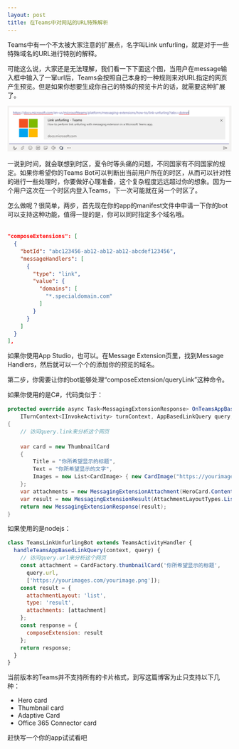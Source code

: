 ```yaml
---
layout: post
title: 在Teams中对网站的URL特殊解析
---
```


Teams中有一个不太被大家注意的扩展点，名字叫Link unfurling，就是对于一些特殊域名的URL进行特别的解释。

可能这么说，大家还是无法理解，我们看一下下面这个图，当用户在message输入框中输入了一窜url后，Teams会按照自己本身的一种规则来对URL指定的网页产生预览。但是如果你想要生成你自己的特殊的预览卡片的话，就需要这种扩展了。

![Teams](../images/post20191116/001.png)

一说到时间，就会联想到时区，夏令时等头痛的问题，不同国家有不同国家的规定。如果你希望你的Teams Bot可以判断出当前用户所在的时区，从而可以针对性的进行一些处理时，你要做好心理准备，这个复杂程度远远超过你的想象。因为一个用户这次在一个时区内登入Teams，下一次可能就在另一个时区了。

怎么做呢？很简单，两步，首先现在你的app的manifest文件中申请一下你的bot可以支持这种功能，值得一提的是，你可以同时指定多个域名哦。

``` json

"composeExtensions": [
  {
    "botId": "abc123456-ab12-ab12-ab12-abcdef123456",
    "messageHandlers": [
      {
        "type": "link",
        "value": {
          "domains": [
            "*.specialdomain.com"
          ]
        }
      }
    ]
  }
],

```

如果你使用App Studio，也可以。在Message Extension页里，找到Message Handlers，然后就可以一个个的添加你的预览的域名。

第二步，你需要让你的bot能够处理“composeExtension/queryLink”这种命令。

如果你使用的是C#，代码类似于：

``` csharp
protected override async Task<MessagingExtensionResponse> OnTeamsAppBasedLinkQueryAsync(
    ITurnContext<IInvokeActivity> turnContext, AppBasedLinkQuery query, CancellationToken cancellationToken)
{
    // 访问query.link来分析这个网页

    var card = new ThumbnailCard
    {
        Title = "你所希望显示的标题",
        Text = "你所希望显示的文字",
        Images = new List<CardImage> { new CardImage("https://yourimages.com/yourimage.png") },
    };
    var attachments = new MessagingExtensionAttachment(HeroCard.ContentType, null, card);
    var result = new MessagingExtensionResult(AttachmentLayoutTypes.List, "result", new[] { attachments }, null, "mytest");
    return new MessagingExtensionResponse(result);
}
```

如果使用的是nodejs：

``` javascript
class TeamsLinkUnfurlingBot extends TeamsActivityHandler {
  handleTeamsAppBasedLinkQuery(context, query) {
    // 访问query.url来分析这个网页
    const attachment = CardFactory.thumbnailCard('你所希望显示的标题',
      query.url,
      ['https://yourimages.com/yourimage.png']);
    const result = {
      attachmentLayout: 'list',
      type: 'result',
      attachments: [attachment]
    };
    const response = {
      composeExtension: result
    };
    return response;
  }
}
```

当前版本的Teams并不支持所有的卡片格式，到写这篇博客为止只支持以下几种：
* Hero card
* Thumbnail card
* Adaptive Card
* Office 365 Connector card

赶快写一个你的app试试看吧

